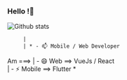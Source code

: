 ### Hello !👋

![Github stats](https://github-readme-stats.vercel.app/api?username=Andtit4)


<!-- ![counter](https://[YourEndpoint].m.pipedream.net) -->


         |                                
         | * - 📫 Mobile / Web Developer  
Am ===>  |  - 😄 Web ==> VueJs / React    
         |  - ⚡ Mobile ==> Flutter     *  

<!-- - 🔭 I’m currently working on ...
- 🌱 I’m currently learning ...
- 👯 I’m looking to collaborate on ...
- 🤔 I’m looking for help with ...
- 💬 Ask me about ... -->




